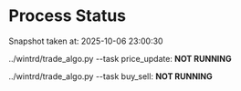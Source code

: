 # Process Status

Snapshot taken at: 2025-10-06 23:00:30

../wintrd/trade_algo.py --task price_update: **NOT RUNNING**

../wintrd/trade_algo.py --task buy_sell: **NOT RUNNING**

